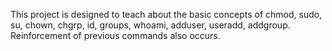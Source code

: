 This project is designed to teach about the basic concepts of chmod, sudo, su, chown, chgrp, id, groups, whoami, adduser, useradd, addgroup. Reinforcement of previous commands also occurs.
